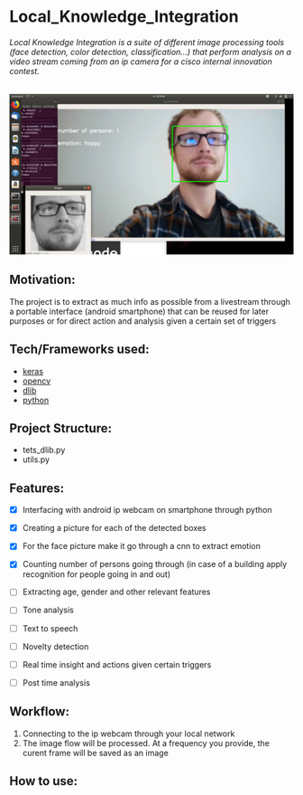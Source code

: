 # Local_Knowledge_Integration

###### Local Knowledge Integration is a suite of different image processing tools (face detection, color detection, classification...) that perform analysis on a video stream coming from an ip camera for a cisco internal innovation contest.
![alt text](https://raw.githubusercontent.com/elBichon/Local_Knowledge_Integration/master/test.png)
## Motivation: 
The project is to extract as much info as possible from a livestream through a portable interface (android smartphone) that can be reused for later purposes or for direct action and analysis given a certain set of triggers
## Tech/Frameworks used:
- [keras](https://keras.io/)
- [opencv](https://opencv.org/)
- [dlib](http://dlib.net/)
- [python](https://github.com/opencv/opencv/tree/master/data/haarcascades)

## Project Structure:
- tets_dlib.py
- utils.py

## Features:
- [x] Interfacing with android ip webcam on smartphone through python
- [x] Creating a picture for each of the detected boxes
- [x] For the face picture make it go through a cnn to extract emotion
- [x] Counting number of persons going through (in case of a building apply recognition for people going in and out)
- [ ] Extracting age, gender and other relevant features
- [ ] Tone analysis
- [ ] Text to speech
- [ ] Novelty detection
- [ ] Real time insight and actions given certain triggers
- [ ] Post time analysis



## Workflow:
1. Connecting to the ip webcam through your local network
2. The image flow will be processed. At a frequency you provide, the curent frame will be saved as an image

## How to use:

